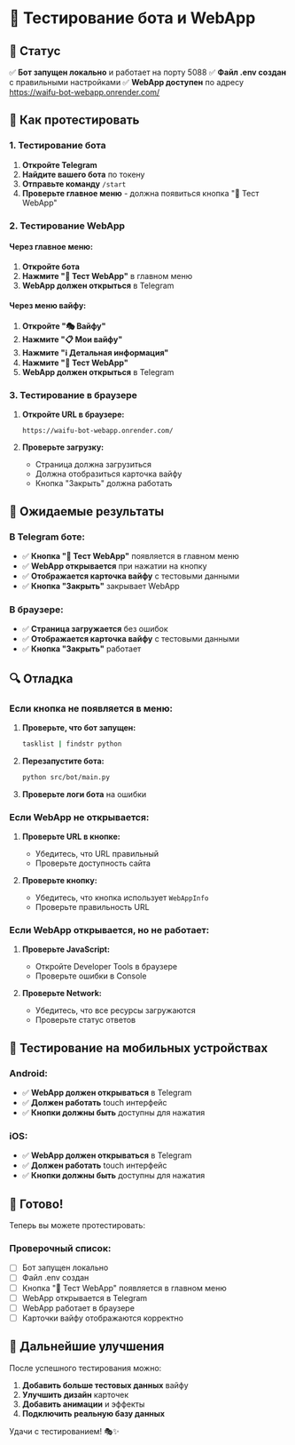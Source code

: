 # 🧪 Тестирование бота и WebApp

## 🎯 Статус

✅ **Бот запущен локально** и работает на порту 5088
✅ **Файл .env создан** с правильными настройками
✅ **WebApp доступен** по адресу https://waifu-bot-webapp.onrender.com/

## 🚀 Как протестировать

### 1. Тестирование бота

1. **Откройте Telegram**
2. **Найдите вашего бота** по токену
3. **Отправьте команду** `/start`
4. **Проверьте главное меню** - должна появиться кнопка "🧪 Тест WebApp"

### 2. Тестирование WebApp

#### **Через главное меню:**
1. **Откройте бота**
2. **Нажмите "🧪 Тест WebApp"** в главном меню
3. **WebApp должен открыться** в Telegram

#### **Через меню вайфу:**
1. **Откройте "🎭 Вайфу"**
2. **Нажмите "📋 Мои вайфу"**
3. **Нажмите "ℹ️ Детальная информация"**
4. **Нажмите "🧪 Тест WebApp"**
5. **WebApp должен открыться** в Telegram

### 3. Тестирование в браузере

1. **Откройте URL в браузере:**
   ```
   https://waifu-bot-webapp.onrender.com/
   ```

2. **Проверьте загрузку:**
   - Страница должна загрузиться
   - Должна отобразиться карточка вайфу
   - Кнопка "Закрыть" должна работать

## 🎯 Ожидаемые результаты

### В Telegram боте:
- ✅ **Кнопка "🧪 Тест WebApp"** появляется в главном меню
- ✅ **WebApp открывается** при нажатии на кнопку
- ✅ **Отображается карточка вайфу** с тестовыми данными
- ✅ **Кнопка "Закрыть"** закрывает WebApp

### В браузере:
- ✅ **Страница загружается** без ошибок
- ✅ **Отображается карточка вайфу** с тестовыми данными
- ✅ **Кнопка "Закрыть"** работает

## 🔍 Отладка

### Если кнопка не появляется в меню:

1. **Проверьте, что бот запущен:**
   ```bash
   tasklist | findstr python
   ```

2. **Перезапустите бота:**
   ```bash
   python src/bot/main.py
   ```

3. **Проверьте логи бота** на ошибки

### Если WebApp не открывается:

1. **Проверьте URL в кнопке:**
   - Убедитесь, что URL правильный
   - Проверьте доступность сайта

2. **Проверьте кнопку:**
   - Убедитесь, что кнопка использует `WebAppInfo`
   - Проверьте правильность URL

### Если WebApp открывается, но не работает:

1. **Проверьте JavaScript:**
   - Откройте Developer Tools в браузере
   - Проверьте ошибки в Console

2. **Проверьте Network:**
   - Убедитесь, что все ресурсы загружаются
   - Проверьте статус ответов

## 📱 Тестирование на мобильных устройствах

### Android:
- ✅ **WebApp должен открываться** в Telegram
- ✅ **Должен работать** touch интерфейс
- ✅ **Кнопки должны быть** доступны для нажатия

### iOS:
- ✅ **WebApp должен открываться** в Telegram
- ✅ **Должен работать** touch интерфейс
- ✅ **Кнопки должны быть** доступны для нажатия

## 🎉 Готово!

Теперь вы можете протестировать:

### Проверочный список:

- [ ] Бот запущен локально
- [ ] Файл .env создан
- [ ] Кнопка "🧪 Тест WebApp" появляется в главном меню
- [ ] WebApp открывается в Telegram
- [ ] WebApp работает в браузере
- [ ] Карточки вайфу отображаются корректно

## 🔄 Дальнейшие улучшения

После успешного тестирования можно:

1. **Добавить больше тестовых данных** вайфу
2. **Улучшить дизайн** карточек
3. **Добавить анимации** и эффекты
4. **Подключить реальную базу данных**

Удачи с тестированием! 🎭✨
